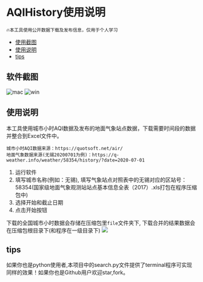 <!--
 * @Author: sandwich
 * @Date: 2021-08-04 20:49:18
 * @LastEditTime: 2021-08-04 21:35:46
 * @LastEditors: sandwich
 * @Description: In User Settings Edit
 * @FilePath: /AQIHistory/README.md
-->

# AQIHistory使用说明

```
🔥本工具使用公开数据下载及发布信息，仅用于个人学习
```

<!-- TOC -->

- [使用截图](#使用截图)
- [使用说明](#使用说明)
- [tips](#tips)

<!-- /TOC -->
 
## 软件截图

![mac](https://gitee.com/codebysandwich/source/raw/master/picgo/20210809103044.png)
![win](https://gitee.com/codebysandwich/source/raw/master/picgo/1628475507(1).png)

## 使用说明

本工具使用城市小时AQI数据及发布的地面气象站点数据，下载需要时间段的数据并整合到Excel文件中。
```
城市小时AQI数据来源：https://quotsoft.net/air/
地面气象数据来源(无锡20200701为例)：https://q-weather.info/weather/58354/history/?date=2020-07-01
```

1. 运行软件
2. 填写城市名称(例如：无锡), 填写气象站点对照表中的无锡对应的区站号：58354(国家级地面气象观测站站点基本信息全表（2017）.xls打包在程序压缩包中)
3. 选择开始和截止日期
4. 点击开始按钮

下载的全国城市小时数据会存储在压缩包里`file`文件夹下, 下载合并的结果数据会在压缩包根目录下(和程序在一级目录下)
![](https://gitee.com/codebysandwich/source/raw/master/picgo/AQIHistory_tree.png)

## tips
如果你也是python使用者,本项目中的search.py文件提供了terminal程序可实现同样的效果！如果你也是Github用户欢迎star,fork。
